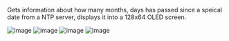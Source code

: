 Gets information about how many months, days has passed since a speical date from a NTP server, displays it into a 128x64 OLED screen. 

![image](https://user-images.githubusercontent.com/59098807/222956208-4e0515f4-0e65-4734-beb0-da7968fd124c.png)
![image](https://user-images.githubusercontent.com/59098807/222956284-fe23ae8d-04fe-44ba-add6-36b0acd03b29.png)
![image](https://user-images.githubusercontent.com/59098807/222956187-65e9e918-8ca6-4a14-9bde-6eca6f271b73.png)
![image](https://user-images.githubusercontent.com/59098807/222956323-e74bb5f1-e4c2-4391-80d1-0c19b15b9645.png)

